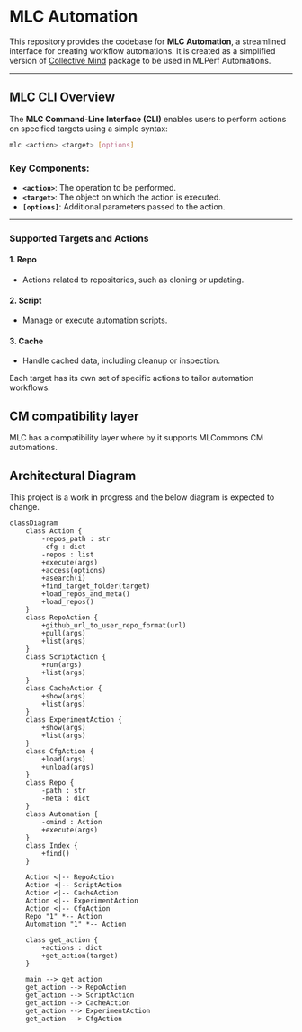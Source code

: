 # MLC Automation

This repository provides the codebase for **MLC Automation**, a streamlined interface for creating workflow automations. It is created as a simplified version of [Collective Mind](https://github.com/mlcommons/ck/tree/master/cm) package to be used in MLPerf Automations.

---

## MLC CLI Overview

The **MLC Command-Line Interface (CLI)** enables users to perform actions on specified targets using a simple syntax:

```bash
mlc <action> <target> [options]
```

### Key Components:
- **`<action>`**: The operation to be performed.
- **`<target>`**: The object on which the action is executed.
- **`[options]`**: Additional parameters passed to the action.

---

### Supported Targets and Actions

#### 1. **Repo**
- Actions related to repositories, such as cloning or updating.

#### 2. **Script**
- Manage or execute automation scripts.

#### 3. **Cache**
- Handle cached data, including cleanup or inspection.

Each target has its own set of specific actions to tailor automation workflows.

## CM compatibility layer

MLC has a compatibility layer where by it supports MLCommons CM automations.

## Architectural Diagram

This project is a work in progress and the below diagram is expected to change.

```mermaid
classDiagram
    class Action {
        -repos_path : str
        -cfg : dict
        -repos : list
        +execute(args)
        +access(options)
        +asearch(i)
        +find_target_folder(target)
        +load_repos_and_meta()
        +load_repos()
    }
    class RepoAction {
        +github_url_to_user_repo_format(url)
        +pull(args)
        +list(args)
    }
    class ScriptAction {
        +run(args)
        +list(args)
    }
    class CacheAction {
        +show(args)
        +list(args)
    }
    class ExperimentAction {
        +show(args)
        +list(args)
    }
    class CfgAction {
        +load(args)
        +unload(args)
    }
    class Repo {
        -path : str
        -meta : dict
    }
    class Automation {
        -cmind : Action
        +execute(args)
    }
    class Index {
        +find()
    }

    Action <|-- RepoAction
    Action <|-- ScriptAction
    Action <|-- CacheAction
    Action <|-- ExperimentAction
    Action <|-- CfgAction
    Repo "1" *-- Action
    Automation "1" *-- Action

    class get_action {
        +actions : dict
        +get_action(target)
    }

    main --> get_action
    get_action --> RepoAction
    get_action --> ScriptAction
    get_action --> CacheAction
    get_action --> ExperimentAction
    get_action --> CfgAction
```

